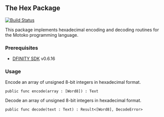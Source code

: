 ## The Hex Package

[![Build Status](https://github.com/enzoh/motoko-hex/workflows/build/badge.svg)](https://github.com/enzoh/motoko-hex/actions?query=workflow%3Abuild)

This package implements hexadecimal encoding and decoding routines for the Motoko programming language.

### Prerequisites

- [DFINITY SDK](https://sdk.dfinity.org/docs/download.html) v0.6.16

### Usage

Encode an array of unsigned 8-bit integers in hexadecimal format.
```motoko
public func encode(array : [Word8]) : Text
```

Decode an array of unsigned 8-bit integers in hexadecimal format.
```motoko
public func decode(text : Text) : Result<[Word8], DecodeError> 
```
